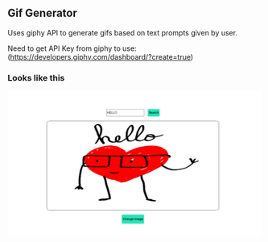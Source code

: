 ## Gif Generator

Uses giphy API to generate gifs based on text prompts given by user. 

Need to get API Key from giphy to use: (https://developers.giphy.com/dashboard/?create=true)

### Looks like this
<img src="files/Demo.jpg">
